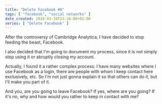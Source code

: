 ```yaml
---
title: "Delete Facebook #0"
tags: [ "facebook", "social networks" ]
date_created: 2018-03-28T23:26:00+02:00
series: [ "Delete Facebook" ]
---
```

After the controversy of Cambridge Analytica, I have decided to stop feeding the beast, Facebook.

I also decided that I'm going to document my process, since it is not simply stop using it or abruptly closing my account.

Actually, I found it a rather complex process: I have many websites where I use Facebook as a login, there are people with whom I keep contact here exclusively, etc. So I'm not just gonna explain it so that others can do it, but I'll make you part of it.

And you, are you going to leave Facebook? If yes, where are you going? If it's no, why and how would you rather to keep in contact with me?
